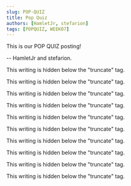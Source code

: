 ```yaml
---
slug: POP-QUIZ
title: Pop Quiz
authors: [HamletJr, stefarion]
tags: [POPQUIZ, WEEK07]
---
```


This is our POP QUIZ posting!

-- HamletJr and stefarion.

<!--truncate-->

This writing is hidden below the "truncate" tag.

This writing is hidden below the "truncate" tag.

This writing is hidden below the "truncate" tag.

This writing is hidden below the "truncate" tag.

This writing is hidden below the "truncate" tag.

This writing is hidden below the "truncate" tag.

This writing is hidden below the "truncate" tag.

This writing is hidden below the "truncate" tag.

This writing is hidden below the "truncate" tag.

This writing is hidden below the "truncate" tag.
